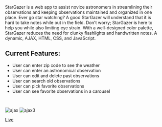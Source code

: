 StarGazer is a web app to assist novice astronomers in streamlining their observations and keeping observations maintained and organized in one place.  Ever go star watching?  A good StarGazer will understand that it is hard to take notes while out in the field.  Don't worry; StarGazer is here to help you while also limiting eye strain.  With a well-designed color palette, StarGazer reduces the need for clunky flashlights and handwritten notes.  A dynamic, AJAX, HTML, CSS, and JavaScript.


## Current Features: 
- User can enter zip code to see the weather
- User can enter an astronomical observation 
- User can edit and delete past observations 
- User can search old observations 
- User can pick favorite observations 
- User can see favorite observations in a carousel

<br>

![ajax](https://user-images.githubusercontent.com/78828085/121422365-2b34ca00-c93d-11eb-9002-79be86219b14.gif)
![ajax3](https://user-images.githubusercontent.com/78828085/121422369-2c65f700-c93d-11eb-8147-dc7d9ed60539.gif)
<br>

[Live](https://jdfenlason.github.io/star-gazer/)

